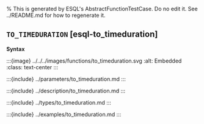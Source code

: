 % This is generated by ESQL's AbstractFunctionTestCase. Do no edit it. See ../README.md for how to regenerate it.

## `TO_TIMEDURATION` [esql-to_timeduration]

**Syntax**

:::{image} ../../../images/functions/to_timeduration.svg
:alt: Embedded
:class: text-center
:::


:::{include} ../parameters/to_timeduration.md
:::

:::{include} ../description/to_timeduration.md
:::

:::{include} ../types/to_timeduration.md
:::

:::{include} ../examples/to_timeduration.md
:::
